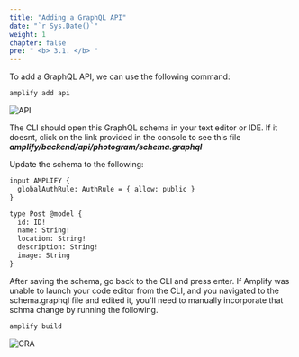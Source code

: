 ```yaml
---
title: "Adding a GraphQL API"
date: "`r Sys.Date()`"
weight: 1
chapter: false
pre: " <b> 3.1. </b> "
---
```


To add a GraphQL API, we can use the following command:

```html
amplify add api
```

![API](/images/3.api/api-01.png)

The CLI should open this GraphQL schema in your text editor or IDE. If it doesnt, click on the link provided in the console to see this file **_amplify/backend/api/photogram/schema.graphql_**

Update the schema to the following:
```html
input AMPLIFY {
  globalAuthRule: AuthRule = { allow: public }
}

type Post @model {
  id: ID!
  name: String!
  location: String!
  description: String!
  image: String
}

```

After saving the schema, go back to the CLI and press enter. If Amplify was unable to launch your code editor from the CLI, and you navigated to the schema.graphql file and edited it, you'll need to manually incorporate that schma change by running the following.

```html
amplify build
```

![CRA](/images/3.api/api-02.png)
